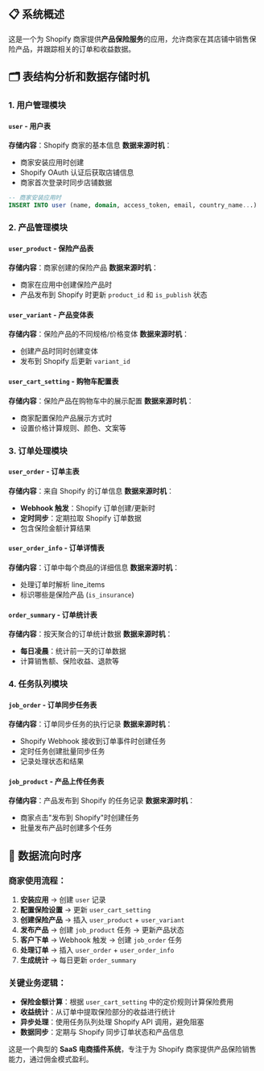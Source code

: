 ## 📋 系统概述
这是一个为 Shopify 商家提供**产品保险服务**的应用，允许商家在其店铺中销售保险产品，并跟踪相关的订单和收益数据。

## 🗂️ 表结构分析和数据存储时机

### 1. **用户管理模块**

#### `user` - 用户表
**存储内容**：Shopify 商家的基本信息
**数据来源时机**：
- 商家安装应用时创建
- Shopify OAuth 认证后获取店铺信息
- 商家首次登录时同步店铺数据

```sql
-- 商家安装应用时
INSERT INTO user (name, domain, access_token, email, country_name...)
```


### 2. **产品管理模块**

#### `user_product` - 保险产品表
**存储内容**：商家创建的保险产品
**数据来源时机**：
- 商家在应用中创建保险产品时
- 产品发布到 Shopify 时更新 `product_id` 和 `is_publish` 状态

#### `user_variant` - 产品变体表
**存储内容**：保险产品的不同规格/价格变体
**数据来源时机**：
- 创建产品时同时创建变体
- 发布到 Shopify 后更新 `variant_id`

#### `user_cart_setting` - 购物车配置表
**存储内容**：保险产品在购物车中的展示配置
**数据来源时机**：
- 商家配置保险产品展示方式时
- 设置价格计算规则、颜色、文案等

### 3. **订单处理模块**

#### `user_order` - 订单主表
**存储内容**：来自 Shopify 的订单信息
**数据来源时机**：
- **Webhook 触发**：Shopify 订单创建/更新时
- **定时同步**：定期拉取 Shopify 订单数据
- 包含保险金额计算结果

#### `user_order_info` - 订单详情表
**存储内容**：订单中每个商品的详细信息
**数据来源时机**：
- 处理订单时解析 line_items
- 标识哪些是保险产品 (`is_insurance`)

#### `order_summary` - 订单统计表
**存储内容**：按天聚合的订单统计数据
**数据来源时机**：
- **每日凌晨**：统计前一天的订单数据
- 计算销售额、保险收益、退款等

### 4. **任务队列模块**

#### `job_order` - 订单同步任务表
**存储内容**：订单同步任务的执行记录
**数据来源时机**：
- Shopify Webhook 接收到订单事件时创建任务
- 定时任务创建批量同步任务
- 记录处理状态和结果

#### `job_product` - 产品上传任务表
**存储内容**：产品发布到 Shopify 的任务记录
**数据来源时机**：
- 商家点击"发布到 Shopify"时创建任务
- 批量发布产品时创建多个任务

## 🔄 数据流向时序

### 商家使用流程：
1. **安装应用** → 创建 `user` 记录
2. **配置保险设置** → 更新 `user_cart_setting`
3. **创建保险产品** → 插入 `user_product` + `user_variant`
4. **发布产品** → 创建 `job_product` 任务 → 更新产品状态
5. **客户下单** → Webhook 触发 → 创建 `job_order` 任务
6. **处理订单** → 插入 `user_order` + `user_order_info`
7. **生成统计** → 每日更新 `order_summary`

### 关键业务逻辑：
- **保险金额计算**：根据 `user_cart_setting` 中的定价规则计算保险费用
- **收益统计**：从订单中提取保险部分的收益进行统计
- **异步处理**：使用任务队列处理 Shopify API 调用，避免阻塞
- **数据同步**：定期与 Shopify 同步订单状态和产品信息

这是一个典型的 **SaaS 电商插件系统**，专注于为 Shopify 商家提供产品保险销售能力，通过佣金模式盈利。